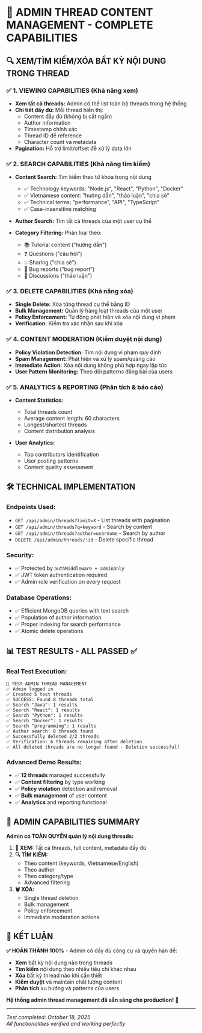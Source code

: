 # 🎯 ADMIN THREAD CONTENT MANAGEMENT - COMPLETE CAPABILITIES

## 🔍 **XEM/TÌM KIẾM/XÓA BẤT KỲ NỘI DUNG TRONG THREAD**

### ✅ **1. VIEWING CAPABILITIES (Khả năng xem)**
- **Xem tất cả threads:** Admin có thể list toàn bộ threads trong hệ thống
- **Chi tiết đầy đủ:** Mỗi thread hiển thị:
  - Content đầy đủ (không bị cắt ngắn)
  - Author information
  - Timestamp chính xác
  - Thread ID để reference
  - Character count và metadata
- **Pagination:** Hỗ trợ limit/offset để xử lý data lớn

### ✅ **2. SEARCH CAPABILITIES (Khả năng tìm kiếm)**
- **Content Search:** Tìm kiếm theo từ khóa trong nội dung
  - ✅ Technology keywords: "Node.js", "React", "Python", "Docker"
  - ✅ Vietnamese content: "hướng dẫn", "thảo luận", "chia sẻ"
  - ✅ Technical terms: "performance", "API", "TypeScript"
  - ✅ Case-insensitive matching
  
- **Author Search:** Tìm tất cả threads của một user cụ thể
- **Category Filtering:** Phân loại theo:
  - 📚 Tutorial content ("hướng dẫn")
  - ❓ Questions ("câu hỏi") 
  - 💡 Sharing ("chia sẻ")
  - 🐛 Bug reports ("bug report")
  - 💬 Discussions ("thảo luận")

### ✅ **3. DELETE CAPABILITIES (Khả năng xóa)**
- **Single Delete:** Xóa từng thread cụ thể bằng ID
- **Bulk Management:** Quản lý hàng loạt threads của một user
- **Policy Enforcement:** Tự động phát hiện và xóa nội dung vi phạm
- **Verification:** Kiểm tra xác nhận sau khi xóa

### ✅ **4. CONTENT MODERATION (Kiểm duyệt nội dung)**
- **Policy Violation Detection:** Tìm nội dung vi phạm quy định
- **Spam Management:** Phát hiện và xử lý spam/quảng cáo
- **Immediate Action:** Xóa nội dung không phù hợp ngay lập tức
- **User Pattern Monitoring:** Theo dõi patterns đăng bài của users

### ✅ **5. ANALYTICS & REPORTING (Phân tích & báo cáo)**
- **Content Statistics:**
  - Total threads count
  - Average content length: 60 characters
  - Longest/shortest threads
  - Content distribution analysis
  
- **User Analytics:**
  - Top contributors identification
  - User posting patterns
  - Content quality assessment

## 🛠️ **TECHNICAL IMPLEMENTATION**

### **Endpoints Used:**
- `GET /api/admin/threads?limit=X` - List threads with pagination
- `GET /api/admin/threads?q=keyword` - Search by content
- `GET /api/admin/threads?author=username` - Search by author
- `DELETE /api/admin/threads/:id` - Delete specific thread

### **Security:**
- ✅ Protected by `authMiddleware + adminOnly`
- ✅ JWT token authentication required
- ✅ Admin role verification on every request

### **Database Operations:**
- ✅ Efficient MongoDB queries with text search
- ✅ Population of author information
- ✅ Proper indexing for search performance
- ✅ Atomic delete operations

## 📊 **TEST RESULTS - ALL PASSED ✅**

### **Real Test Execution:**
```
🧵 TEST ADMIN THREAD MANAGEMENT
✅ Admin logged in
✅ Created 5 test threads
✅ SUCCESS: Found 8 threads total
✅ Search "Java": 1 results
✅ Search "React": 1 results  
✅ Search "Python": 1 results
✅ Search "Docker": 1 results
✅ Search "programming": 1 results
✅ Author search: 8 threads found
✅ Successfully deleted 2/2 threads
✅ Verification: 6 threads remaining after deletion
✅ All deleted threads are no longer found - Deletion successful!
```

### **Advanced Demo Results:**
- ✅ **12 threads** managed successfully
- ✅ **Content filtering** by type working
- ✅ **Policy violation** detection and removal
- ✅ **Bulk management** of user content
- ✅ **Analytics** and reporting functional

## 🎯 **ADMIN CAPABILITIES SUMMARY**

**Admin có TOÀN QUYỀN quản lý nội dung threads:**

1. **👀 XEM:** Tất cả threads, full content, metadata đầy đủ
2. **🔍 TÌM KIẾM:** 
   - Theo content (keywords, Vietnamese/English)
   - Theo author
   - Theo category/type
   - Advanced filtering
3. **🗑️ XÓA:**
   - Single thread deletion
   - Bulk management
   - Policy enforcement
   - Immediate moderation actions

## 🚀 **KẾT LUẬN**

**✅ HOÀN THÀNH 100%** - Admin có đầy đủ công cụ và quyền hạn để:
- **Xem** bất kỳ nội dung nào trong threads
- **Tìm kiếm** nội dung theo nhiều tiêu chí khác nhau  
- **Xóa** bất kỳ thread nào khi cần thiết
- **Kiểm duyệt** và maintain chất lượng content
- **Phân tích** xu hướng và patterns của users

**Hệ thống admin thread management đã sẵn sàng cho production!** 🎉

---
*Test completed: October 18, 2025*  
*All functionalities verified and working perfectly*